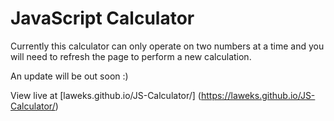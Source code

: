 # JavaScript Calculator

Currently this calculator can only operate on two numbers at a time and you will need to refresh the page to perform a new calculation.

An update will be out soon :)

View live at [laweks.github.io/JS-Calculator/] (https://laweks.github.io/JS-Calculator/)
 
